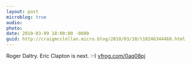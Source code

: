 ```yaml
---
layout: post
microblog: true
audio: 
photo: 
date: 2010-03-09 18:00:00 -0600
guid: http://craigmcclellan.micro.blog/2010/03/10/t10246344468.html
---
```

Roger Daltry. Eric Clapton is next. :-) [yfrog.com/0aq08pj](http://yfrog.com/0aq08pj)
